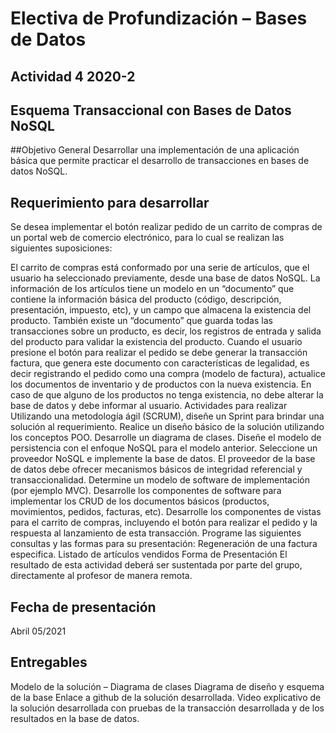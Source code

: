 # Electiva de Profundización – Bases de Datos
## Actividad 4  2020-2
## Esquema Transaccional con Bases de Datos NoSQL
##Objetivo General
Desarrollar una implementación de una aplicación básica que permite practicar el desarrollo de transacciones en bases de datos NoSQL.

## Requerimiento para desarrollar
Se desea implementar el botón realizar pedido de un carrito de compras de un portal web de comercio electrónico, para lo cual se realizan las siguientes suposiciones:

El carrito de compras está conformado por una serie de artículos, que el usuario ha seleccionado previamente, desde una base de datos NoSQL.
La información de los artículos tiene un modelo en un “documento” que contiene la información básica del producto (código, descripción, presentación, impuesto, etc), y un campo que almacena la existencia del producto.
También existe un “documento” que guarda todas las transacciones sobre un producto, es decir, los registros de entrada y salida del producto para validar la existencia del producto.
Cuando el usuario presione el botón para realizar el pedido se debe generar la transacción factura, que genera este documento con características de legalidad, es decir registrando el pedido como una compra (modelo de factura), actualice los documentos de inventario y de productos con la nueva existencia.
En caso de que alguno de los productos no tenga existencia, no debe alterar la base de datos y debe informar al usuario.
Actividades para realizar
Utilizando una metodología ágil (SCRUM), diseñe un Sprint para brindar una solución al requerimiento.
Realice un diseño básico de la solución utilizando los conceptos POO. Desarrolle un diagrama de clases.
Diseñe el modelo de persistencia con el enfoque NoSQL para el modelo anterior.
Seleccione un proveedor NoSQL e implemente la base de datos. El proveedor de la base de datos debe ofrecer mecanismos básicos de integridad referencial y transaccionalidad.
Determine un modelo de software de implementación (por ejemplo MVC).
Desarrolle los componentes de software para implementar los CRUD de los documentos básicos (productos, movimientos, pedidos, facturas, etc).
Desarrolle los componentes de vistas para el carrito de compras, incluyendo el botón para realizar el pedido y la respuesta al lanzamiento de esta transacción.
Programe las siguientes consultas y las formas para su presentación:
Regeneración de una factura especifica.
Listado de artículos vendidos
Forma de Presentación
El resultado de esta actividad deberá ser sustentada por parte del grupo, directamente al profesor de manera remota.

## Fecha de presentación
Abril 05/2021

## Entregables
Modelo de la solución – Diagrama de clases
Diagrama de diseño y esquema de la base
Enlace a github de la solución desarrollada.
Video explicativo de la solución desarrollada con pruebas de la transacción desarrollada y de los resultados en la base de datos.
